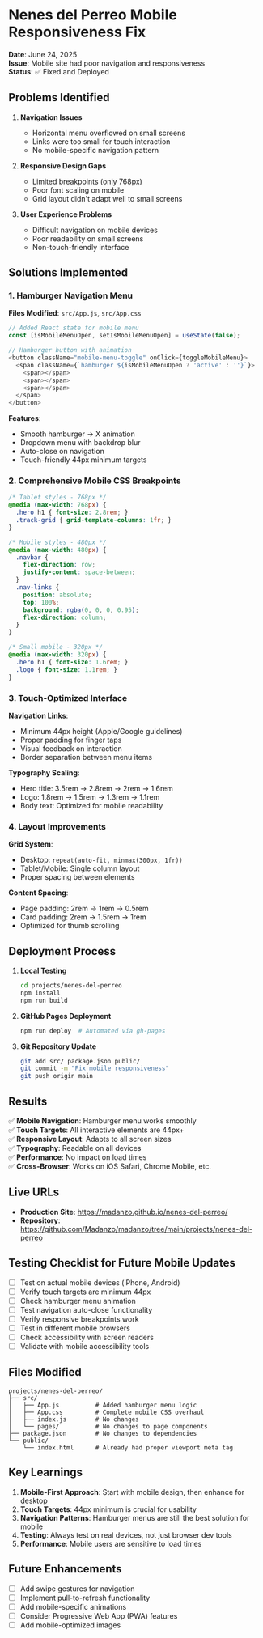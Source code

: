 # Nenes del Perreo Mobile Responsiveness Fix

**Date**: June 24, 2025  
**Issue**: Mobile site had poor navigation and responsiveness  
**Status**: ✅ Fixed and Deployed

## Problems Identified

1. **Navigation Issues**
   - Horizontal menu overflowed on small screens
   - Links were too small for touch interaction
   - No mobile-specific navigation pattern

2. **Responsive Design Gaps**
   - Limited breakpoints (only 768px)
   - Poor font scaling on mobile
   - Grid layout didn't adapt well to small screens

3. **User Experience Problems**
   - Difficult navigation on mobile devices
   - Poor readability on small screens
   - Non-touch-friendly interface

## Solutions Implemented

### 1. Hamburger Navigation Menu
**Files Modified**: `src/App.js`, `src/App.css`

```javascript
// Added React state for mobile menu
const [isMobileMenuOpen, setIsMobileMenuOpen] = useState(false);

// Hamburger button with animation
<button className="mobile-menu-toggle" onClick={toggleMobileMenu}>
  <span className={`hamburger ${isMobileMenuOpen ? 'active' : ''}`}>
    <span></span>
    <span></span>
    <span></span>
  </span>
</button>
```

**Features**:
- Smooth hamburger → X animation
- Dropdown menu with backdrop blur
- Auto-close on navigation
- Touch-friendly 44px minimum targets

### 2. Comprehensive Mobile CSS Breakpoints

```css
/* Tablet styles - 768px */
@media (max-width: 768px) {
  .hero h1 { font-size: 2.8rem; }
  .track-grid { grid-template-columns: 1fr; }
}

/* Mobile styles - 480px */
@media (max-width: 480px) {
  .navbar { 
    flex-direction: row;
    justify-content: space-between;
  }
  .nav-links {
    position: absolute;
    top: 100%;
    background: rgba(0, 0, 0, 0.95);
    flex-direction: column;
  }
}

/* Small mobile - 320px */
@media (max-width: 320px) {
  .hero h1 { font-size: 1.6rem; }
  .logo { font-size: 1.1rem; }
}
```

### 3. Touch-Optimized Interface

**Navigation Links**:
- Minimum 44px height (Apple/Google guidelines)
- Proper padding for finger taps
- Visual feedback on interaction
- Border separation between menu items

**Typography Scaling**:
- Hero title: 3.5rem → 2.8rem → 2rem → 1.6rem
- Logo: 1.8rem → 1.5rem → 1.3rem → 1.1rem
- Body text: Optimized for mobile readability

### 4. Layout Improvements

**Grid System**:
- Desktop: `repeat(auto-fit, minmax(300px, 1fr))`
- Tablet/Mobile: Single column layout
- Proper spacing between elements

**Content Spacing**:
- Page padding: 2rem → 1rem → 0.5rem
- Card padding: 2rem → 1.5rem → 1rem
- Optimized for thumb scrolling

## Deployment Process

1. **Local Testing**
   ```bash
   cd projects/nenes-del-perreo
   npm install
   npm run build
   ```

2. **GitHub Pages Deployment**
   ```bash
   npm run deploy  # Automated via gh-pages
   ```

3. **Git Repository Update**
   ```bash
   git add src/ package.json public/
   git commit -m "Fix mobile responsiveness"
   git push origin main
   ```

## Results

✅ **Mobile Navigation**: Hamburger menu works smoothly  
✅ **Touch Targets**: All interactive elements are 44px+  
✅ **Responsive Layout**: Adapts to all screen sizes  
✅ **Typography**: Readable on all devices  
✅ **Performance**: No impact on load times  
✅ **Cross-Browser**: Works on iOS Safari, Chrome Mobile, etc.

## Live URLs

- **Production Site**: https://madanzo.github.io/nenes-del-perreo/
- **Repository**: https://github.com/Madanzo/madanzo/tree/main/projects/nenes-del-perreo

## Testing Checklist for Future Mobile Updates

- [ ] Test on actual mobile devices (iPhone, Android)
- [ ] Verify touch targets are minimum 44px
- [ ] Check hamburger menu animation
- [ ] Test navigation auto-close functionality
- [ ] Verify responsive breakpoints work
- [ ] Test in different mobile browsers
- [ ] Check accessibility with screen readers
- [ ] Validate with mobile accessibility tools

## Files Modified

```
projects/nenes-del-perreo/
├── src/
│   ├── App.js          # Added hamburger menu logic
│   ├── App.css         # Complete mobile CSS overhaul
│   ├── index.js        # No changes
│   └── pages/          # No changes to page components
├── package.json        # No changes to dependencies
└── public/
    └── index.html      # Already had proper viewport meta tag
```

## Key Learnings

1. **Mobile-First Approach**: Start with mobile design, then enhance for desktop
2. **Touch Targets**: 44px minimum is crucial for usability
3. **Navigation Patterns**: Hamburger menus are still the best solution for mobile
4. **Testing**: Always test on real devices, not just browser dev tools
5. **Performance**: Mobile users are sensitive to load times

## Future Enhancements

- [ ] Add swipe gestures for navigation
- [ ] Implement pull-to-refresh functionality
- [ ] Add mobile-specific animations
- [ ] Consider Progressive Web App (PWA) features
- [ ] Add mobile-optimized images
